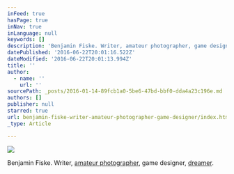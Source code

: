 ```yaml
---
inFeed: true
hasPage: true
inNav: true
inLanguage: null
keywords: []
description: 'Benjamin Fiske. Writer, amateur photographer, game designer, dreamer.'
datePublished: '2016-06-22T20:01:16.522Z'
dateModified: '2016-06-22T20:01:13.994Z'
title: ''
author:
  - name: ''
    url: ''
sourcePath: _posts/2016-01-14-89fcb1a0-5be6-47bd-bbf0-dda4a23c196e.md
authors: []
publisher: null
starred: true
url: benjamin-fiske-writer-amateur-photographer-game-designer/index.html
_type: Article

---
```

![](https://the-grid-user-content.s3-us-west-2.amazonaws.com/8d1b268c-c7e5-49d2-93cc-3503741e270e.jpg)

Benjamin Fiske. Writer, [amateur ][0][photographer][1], game designer, [dreamer][2].

[0]: http://photography.benjaminblue.me/
[1]: null
[2]: blog.benjaminblue.me